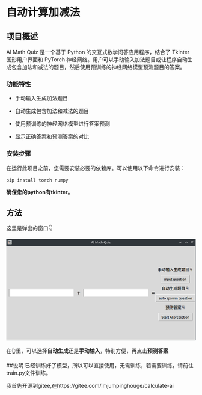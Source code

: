 
# 自动计算加减法

## 项目概述

AI Math Quiz 是一个基于 Python 的交互式数学问答应用程序，结合了 Tkinter 图形用户界面和 PyTorch 神经网络。用户可以手动输入加法题目或让程序自动生成包含加法和减法的题目，然后使用预训练的神经网络模型预测题目的答案。

### 功能特性
- 手动输入生成加法题目

- 自动生成包含加法和减法的题目

- 使用预训练的神经网络模型进行答案预测

- 显示正确答案和预测答案的对比

### 安装步骤

在运行此项目之前，您需要安装必要的依赖库。可以使用以下命令进行安装：

```commandline
pip install torch numpy
```
**确保您的python有tkinter。**
## 方法
这里是弹出的窗口👇

![img](ReadmeAssets/img1.png)

在👆里，可以选择**自动生成**还是**手动输入**，特别方便，再点击**预测答案**

##说明
已经训练好了模型，所以可以直接使用，无需训练，若需要训练，请前往train.py文件训练。

我首先开源到gitee,在https://gitee.com/imjumpinghouge/calculate-ai
